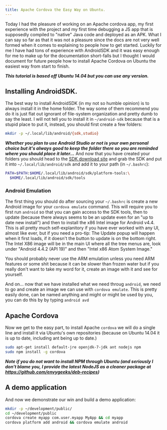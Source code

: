 ```yaml
---
title: Apache Cordova the Easy Way on Ubuntu.
---
```


Today I had the pleasure of working on an Apache cordova app, my first experience with the project and my first time debugging a JS app that is supposedly compiled to "native" Java code and deployed as an APK. What I can say so far as that it was not a pleasure since the docs are not very well formed when it comes to explaining to people how to get started. Luckily for me I have had tons of experience with AndroidSDK and it was easy enough for me to make up for the documentation short-falls but I thought I would document for future people how to install Apache Cordova on Ubuntu the easiest way from start to finish.

***This tutorial is based off Ubuntu 14.04 but you can use any version.***

## Installing AndroidSDK.

The best way to install AndroidSDK (in my not so humble opinion) is to always install it in the home folder. The way some of them recommend you do it is just flat out ignorant of file-system organization and pretty dumb to say the least. I will not tell you to install it in `~/android-sdk` because that is a stupid place to put it, instead, you should first create a few folders:

```sh
mkdir -p ~/.local/lib/android/{sdk,studio}
```

_**Whether you plan to use Android Studio or not is your own personal choice but it's always good to keep the folder there so you are reminded where you should place it later...**_ And now that you have created your folders you should head to the [SDK download site](https://developer.android.com/sdk/index.html) and grab the SDK and put it into `~/.local/lib/android/sdk` and add it to your path (in `~/.bashrc`):

```sh
PATH=$PATH:$HOME/.local/lib/android/sdk/platform-tools:\
  $HOME/.local/lib/android/sdk/tools
```

### Android Emulation

The first thing you should do after sourcing your `~/.bashrc` is create a new Android image for your `cordova emulate` command. This will require you to first run `android` so that you can gain access to the SDK tools, then to update (because there always seems to be an update even for an "up to date new install") and then to install the x86 Intel image for Android v4.4\. This is all pretty much self-explanitory if you have ever worked with any UI, almost like ever, but if you need a pro-tip: The Update popup will happen when it first loads, if it doesn't the button to update is on the bottom right. The Intel X86 image will be in the main UI where all the tree menus are, look under "Android 4.4.2 (API 19)" and then "Intel x86 Atom System Image."

You should probably never use the ARM emulation unless you need ARM features or some shit because it can be slower than frozen water but if you really don't want to take my word for it, create an image with it and see for yourself.

And on... now that we have installed what we need throug `android`, we need to go and create an image we can use with `cordova emulate`. This is pretty easily done, can be named anything and might or might be used by you, you can do this by by typing `android avd`

## Apache Cordova

Now we get to the easy part, to install Apache `cordova` we will do a single line and install it via Ubuntu's own repositories (because on Ubuntu 14.04 it is up to date, including ant being up to date.)

```sh
sudo apt-get install default-jre openjdk-7-jdk ant nodejs npm
sudo npm install -g cordova
```

**_Note if you do not want to install NPM through Ubuntu (and seriously I don't blame you, I provide the latest NodeJS as a cleaner package at https://github.com/envygeeks/deb-recipes)_**

## A demo application

And now we demonstrate our win and build a demo application:

```sh
mkdir -p ~/development/public/
cd ~/development/public
cordova create myapp com.user.myapp MyApp && cd myapp
cordova platform add android && cordova emulate android
```
